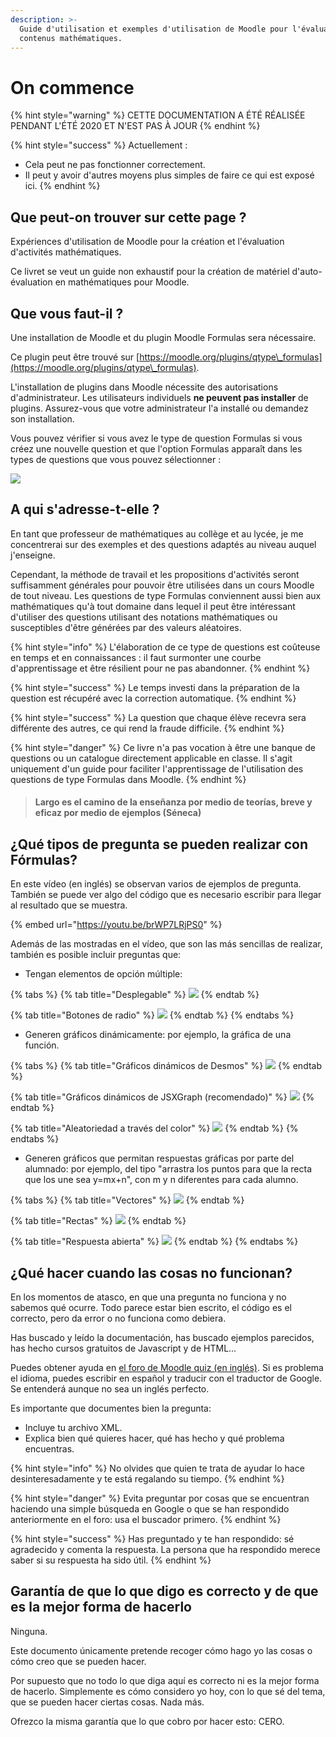 ```yaml
---
description: >-
  Guide d'utilisation et exemples d'utilisation de Moodle pour l'évaluation de
  contenus mathématiques.
---
```


# On commence



{% hint style="warning" %}
CETTE DOCUMENTATION A ÉTÉ RÉALISÉE PENDANT L'ÉTÉ 2020 ET N'EST PAS À JOUR
{% endhint %}

{% hint style="success" %}
Actuellement :

* Cela peut ne pas fonctionner correctement.
* Il peut y avoir d'autres moyens plus simples de faire ce qui est exposé ici.
{% endhint %}

## Que peut-on trouver sur cette page ?

Expériences d'utilisation de Moodle pour la création et l'évaluation d'activités mathématiques.

Ce livret se veut un guide non exhaustif pour la création de matériel d'auto-évaluation en mathématiques pour Moodle.

## Que vous faut-il ?

Une installation de Moodle et du plugin Moodle Formulas sera nécessaire.

Ce plugin peut être trouvé sur [https://moodle.org/plugins/qtype\_formulas](https://moodle.org/plugins/qtype\_formulas).

L'installation de plugins dans Moodle nécessite des autorisations d'administrateur. Les utilisateurs individuels **ne peuvent pas installer** de plugins. Assurez-vous que votre administrateur l'a installé ou demandez son installation.

Vous pouvez vérifier si vous avez le type de question Formulas si vous créez une nouvelle question et que l'option Formulas apparaît dans les types de questions que vous pouvez sélectionner :

![](.gitbook/assets/pantallaconpregunta.png)

## A qui s'adresse-t-elle ?

En tant que professeur de mathématiques au collège et au lycée, je me concentrerai sur des exemples et des questions adaptés au niveau auquel j'enseigne.

Cependant, la méthode de travail et les propositions d'activités seront suffisamment générales pour pouvoir être utilisées dans un cours Moodle de tout niveau. Les questions de type Formulas conviennent aussi bien aux mathématiques qu'à tout domaine dans lequel il peut être intéressant d'utiliser des questions utilisant des notations mathématiques ou susceptibles d'être générées par des valeurs aléatoires.

{% hint style="info" %}
L'élaboration de ce type de questions est coûteuse en temps et en connaissances : il faut surmonter une courbe d'apprentissage et être résilient pour ne pas abandonner.
{% endhint %}

{% hint style="success" %}
Le temps investi dans la préparation de la question est récupéré avec la correction automatique.
{% endhint %}

{% hint style="success" %}
La question que chaque élève recevra sera différente des autres, ce qui rend la fraude difficile.
{% endhint %}

{% hint style="danger" %}
Ce livre n'a pas vocation à être une banque de questions ou un catalogue directement applicable en classe. Il s'agit uniquement d'un guide pour faciliter l'apprentissage de l'utilisation des questions de type Formulas dans Moodle.
{% endhint %}

> #### Largo es el camino de la enseñanza por medio de teorías, breve y eficaz por medio de ejemplos (Séneca)

## ¿Qué tipos de pregunta se pueden realizar con Fórmulas?

En este vídeo (en inglés) se observan varios de ejemplos de pregunta. También se puede ver algo del código que es necesario escribir para llegar al resultado que se muestra.

{% embed url="https://youtu.be/brWP7LRjPS0" %}

Además de las mostradas en el vídeo, que son las más sencillas de realizar, también es posible incluir preguntas que:

* Tengan elementos de opción múltiple:

{% tabs %}
{% tab title="Desplegable" %}
![](<.gitbook/assets/image (28).png>)
{% endtab %}

{% tab title="Botones de radio" %}
![](<.gitbook/assets/image (4).png>)
{% endtab %}
{% endtabs %}

* Generen gráficos dinámicamente: por ejemplo, la gráfica de una función.

{% tabs %}
{% tab title="Gráficos dinámicos de Desmos" %}
![](<.gitbook/assets/image (11).png>)
{% endtab %}

{% tab title="Gráficos dinámicos de JSXGraph (recomendado)" %}
![](<.gitbook/assets/image (24).png>)
{% endtab %}

{% tab title="Aleatoriedad a través del color" %}
![](<.gitbook/assets/image (76).png>)
{% endtab %}
{% endtabs %}

* Generen gráficos que permitan respuestas gráficas por parte del alumnado: por ejemplo, del tipo "arrastra los puntos para que la recta que los une sea y=mx+n", con m y n diferentes para cada alumno.

{% tabs %}
{% tab title="Vectores" %}
![](<.gitbook/assets/image (98).png>)
{% endtab %}

{% tab title="Rectas" %}
![](<.gitbook/assets/image (118).png>)
{% endtab %}

{% tab title="Respuesta abierta" %}
![](<.gitbook/assets/image (10).png>)
{% endtab %}
{% endtabs %}

## ¿Qué hacer cuando las cosas no funcionan?

En los momentos de atasco, en que una pregunta no funciona y no sabemos qué ocurre. Todo parece estar bien escrito, el código es el correcto, pero da error o no funciona como debiera.

Has buscado y leído la documentación, has buscado ejemplos parecidos, has hecho cursos gratuitos de Javascript y de HTML...

Puedes obtener ayuda en [el foro de Moodle quiz (en inglés)](https://moodle.org/mod/forum/view.php?id=737). Si es problema el idioma, puedes escribir en español y traducir con el traductor de Google. Se entenderá aunque no sea un inglés perfecto.

Es importante que documentes bien la pregunta:

* Incluye tu archivo XML.
* Explica bien qué quieres hacer, qué has hecho y qué problema encuentras.

{% hint style="info" %}
No olvides que quien te trata de ayudar lo hace desinteresadamente y te está regalando su tiempo.
{% endhint %}

{% hint style="danger" %}
Evita preguntar por cosas que se encuentran haciendo una simple búsqueda en Google o que se han respondido anteriormente en el foro: usa el buscador primero.
{% endhint %}

{% hint style="success" %}
Has preguntado y te han respondido: sé agradecido y comenta la respuesta. La persona que ha respondido merece saber si su respuesta ha sido útil.
{% endhint %}

## Garantía de que lo que digo es correcto y de que es la mejor forma de hacerlo

Ninguna.

Este documento únicamente pretende recoger cómo hago yo las cosas o cómo creo que se pueden hacer.

Por supuesto que no todo lo que diga aquí es correcto ni es la mejor forma de hacerlo. Simplemente es cómo considero yo hoy, con lo que sé del tema, que se pueden hacer ciertas cosas. Nada más.

Ofrezco la misma garantía que lo que cobro por hacer esto: CERO.
